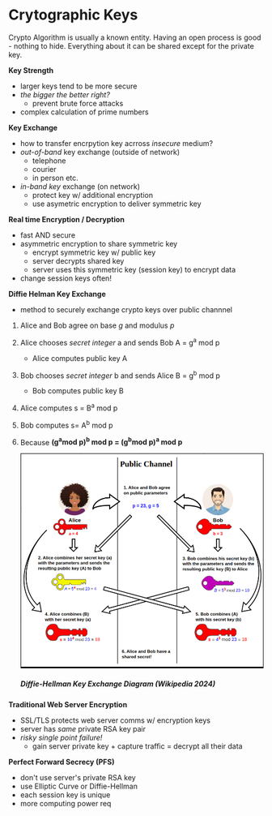 # Crytographic Keys

Crypto Algorithm is usually a known entity. Having an open process is good - nothing to hide. Everything about it can be shared except for the private key. 

**Key Strength**
- larger keys tend to be more secure
- *the bigger the better right?*
    - prevent brute force attacks
- complex calculation of prime numbers

**Key Exchange**
- how to transfer encrpytion key acrross  *insecure* medium?
- *out-of-band* key exchange (outside of network)
    - telephone
    - courier
    - in person etc.
- *in-band key* exchange (on network)
    - protect key w/ additional encryption
    - use asymetric encryption to deliver symmetric key

**Real time Encryption / Decryption**
- fast AND secure
- asymmetric encryption to share symmetric key
    - encrypt symmetric key w/ public key
    - server decrypts shared key
    - server uses this symmetric key (session key) to encrypt data
- change session keys often!

**Diffie Helman Key Exchange**
- method to securely exchange crypto keys over public channnel
1. Alice and Bob agree on base *g* and modulus *p* 
2. Alice chooses *secret integer* a and sends Bob A = g<sup>a</sup> mod p 
    - Alice computes public key A
3. Bob chooses *secret integer* b and sends Alice B = g<sup>b</sup> mod p
    - Bob computes public key B
4. Alice computes s = B<sup>a</sup> mod p
5. Bob computes s= A<sup>b</sup> mod p
6. Because **(g<sup>a</sup>mod p)<sup>b</sup> mod p = (g<sup>b</sup>mod p)<sup>a</sup> mod p**

    <img src="assets/dfh_kexch.png" alt="diffie hellman" width="700"/>

    ##### *Diffie-Hellman Key Exchange Diagram (Wikipedia 2024)*

**Traditional Web Server Encryption**
- SSL/TLS protects web server comms w/ encryption keys
- server has *same* private RSA key pair
- *risky single point failure!* 
    - gain server private key + capture traffic = decrypt all their data

**Perfect Forward Secrecy (PFS)**
- don't use server's private RSA key
- use Elliptic Curve or Diffie-Hellman
- each session key is unique
- more computing power req